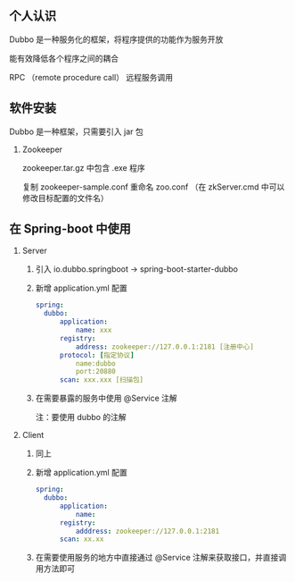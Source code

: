 ## 个人认识

Dubbo 是一种服务化的框架，将程序提供的功能作为服务开放

能有效降低各个程序之间的耦合

RPC （remote procedure call） 远程服务调用

## 软件安装

Dubbo 是一种框架，只需要引入 jar 包

1. Zookeeper 

   zookeeper.tar.gz 中包含 .exe 程序

   复制 zookeeper-sample.conf 重命名 zoo.conf （在 zkServer.cmd 中可以修改目标配置的文件名）

## 在 Spring-boot 中使用

1. Server

   1. 引入 io.dubbo.springboot -> spring-boot-starter-dubbo

   2. 新增 application.yml 配置

      ```yaml
      spring:
      	dubbo:
      		application:
      			name: xxx
      		registry:
      			address: zookeeper://127.0.0.1:2181 [注册中心]
      		protocol: [指定协议]
      			name:dubbo
      			port:20880
      		scan: xxx.xxx [扫描包]
      ```

   3. 在需要暴露的服务中使用 @Service 注解 

      注：要使用 dubbo 的注解

2. Client

   1. 同上

   2. 新增 application.yml 配置

      ```yaml
      spring:
      	dubbo:
      		application:
      			name:
      		registry:
      			adddress: zookeeper://127.0.0.1:2181
      		scan: xx.xx
      ```

   3. 在需要使用服务的地方中直接通过 @Service 注解来获取接口，并直接调用方法即可